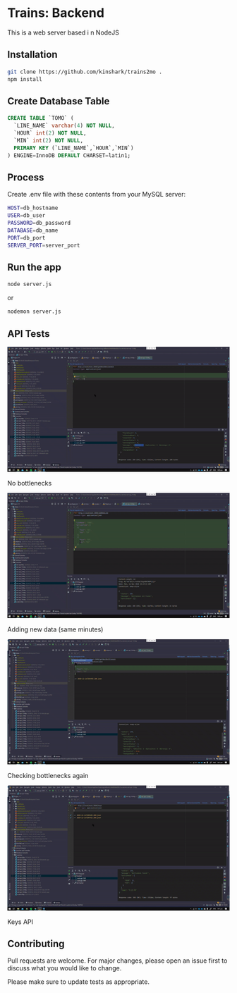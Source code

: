 # Trains: Backend

This is a web server based i  n NodeJS

## Installation

```bash
git clone https://github.com/kinshark/trains2mo .
npm install
```

## Create Database Table

```sql
CREATE TABLE `TOMO` (
  `LINE_NAME` varchar(4) NOT NULL,
  `HOUR` int(2) NOT NULL,
  `MIN` int(2) NOT NULL,
  PRIMARY KEY (`LINE_NAME`,`HOUR`,`MIN`)
) ENGINE=InnoDB DEFAULT CHARSET=latin1;

```
## Process
Create .env file with these contents from your MySQL server:
```bash
HOST=db_hostname
USER=db_user
PASSWORD=db_password
DATABASE=db_name
PORT=db_port
SERVER_PORT=server_port
```

## Run the app
```bash 
node server.js
```
or
```bash 
nodemon server.js
```

## API Tests
![First Gif](./readme/A.gif)

No bottlenecks

![Second Gif](./readme/B.gif)

Adding new data (same minutes)

![Third Gif](./readme/C.gif)

Checking bottlenecks again

![Fourth Gif](./readme/D.gif)

Keys API


## Contributing
Pull requests are welcome. For major changes, please open an issue first to discuss what you would like to change.

Please make sure to update tests as appropriate.

